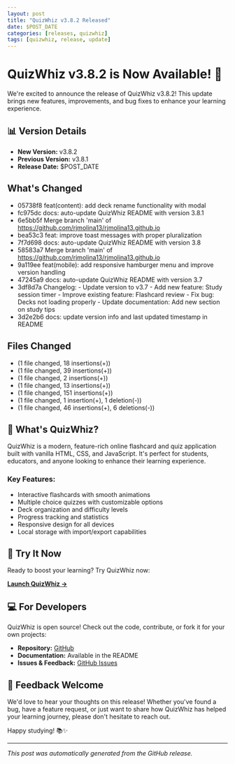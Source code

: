 ```yaml
---
layout: post
title: "QuizWhiz v3.8.2 Released"
date: $POST_DATE
categories: [releases, quizwhiz]
tags: [quizwhiz, release, update]
---
```


# QuizWhiz v3.8.2 is Now Available! 🎉

We're excited to announce the release of QuizWhiz v3.8.2! This update brings new features, improvements, and bug fixes to enhance your learning experience.

## 📊 Version Details

- **New Version:** v3.8.2
- **Previous Version:** v3.8.1
- **Release Date:** $POST_DATE

## What's Changed

- 05738f8 feat(content): add deck rename functionality with modal
- fc975dc docs: auto-update QuizWhiz README with version 3.8.1
- 6e5bb5f Merge branch 'main' of https://github.com/rjmolina13/rjmolina13.github.io
- bea53c3 feat: improve toast messages with proper pluralization
- 7f7d698 docs: auto-update QuizWhiz README with version 3.8
- 58583a7 Merge branch 'main' of https://github.com/rjmolina13/rjmolina13.github.io
- 9a119ee feat(mobile): add responsive hamburger menu and improve version handling
- 47245a9 docs: auto-update QuizWhiz README with version 3.7
- 3df8d7a  Changelog:  - Update version to v3.7  - Add new feature: Study session timer  - Improve existing feature: Flashcard review  - Fix bug: Decks not loading properly  - Update documentation: Add new section on study tips
- 3d2e2b6 docs: update version info and last updated timestamp in README


## Files Changed

-  (1 file changed, 18 insertions(+))
-  (1 file changed, 39 insertions(+))
-  (1 file changed, 2 insertions(+))
-  (1 file changed, 13 insertions(+))
-  (1 file changed, 151 insertions(+))
-  (1 file changed, 1 insertion(+), 1 deletion(-))
-  (1 file changed, 46 insertions(+), 6 deletions(-))


## 🚀 What's QuizWhiz?

QuizWhiz is a modern, feature-rich online flashcard and quiz application built with vanilla HTML, CSS, and JavaScript. It's perfect for students, educators, and anyone looking to enhance their learning experience.

### Key Features:
- Interactive flashcards with smooth animations
- Multiple choice quizzes with customizable options
- Deck organization and difficulty levels
- Progress tracking and statistics
- Responsive design for all devices
- Local storage with import/export capabilities

## 🔗 Try It Now

Ready to boost your learning? Try QuizWhiz now:

**[Launch QuizWhiz →](https://rjmolina13.github.io/quizwhiz/)**

## 💻 For Developers

QuizWhiz is open source! Check out the code, contribute, or fork it for your own projects:

- **Repository:** [GitHub](https://github.com/rjmolina13/rjmolina13.github.io/tree/main/quizwhiz)
- **Documentation:** Available in the README
- **Issues & Feedback:** [GitHub Issues](https://github.com/rjmolina13/rjmolina13.github.io/issues)

## 🙏 Feedback Welcome

We'd love to hear your thoughts on this release! Whether you've found a bug, have a feature request, or just want to share how QuizWhiz has helped your learning journey, please don't hesitate to reach out.

Happy studying! 📚✨

---

*This post was automatically generated from the GitHub release.*
